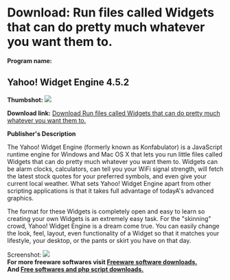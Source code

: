 # Download: Run files called Widgets that can do pretty much whatever you want them to.

**Program name:**

## Yahoo! Widget Engine 4.5.2

  
**Thumbshot:** ![](http://www.freewarefiles.com/screenshot/konfabulator_md.gif)   
  
**Download link:** [Download Run files called Widgets that can do pretty much whatever you want them to.](http://freesoftwares.boysofts.com/Yahoo-Widget-Engine_program_14787.html)  
  


**Publisher's Description**  
  


The Yahoo! Widget Engine (formerly known as Konfabulator) is a JavaScript runtime engine for Windows and Mac OS X that lets you run little files called Widgets that can do pretty much whatever you want them to. Widgets can be alarm clocks, calculators, can tell you your WiFi signal strength, will fetch the latest stock quotes for your preferred symbols, and even give your current local weather. What sets Yahoo! Widget Engine apart from other scripting applications is that it takes full advantage of todayA's advanced graphics. 

The format for these Widgets is completely open and easy to learn so creating your own Widgets is an extremely easy task. For the "skinning" crowd, Yahoo! Widget Engine is a dream come true. You can easily change the look, feel, layout, even functionality of a Widget so that it matches your lifestyle, your desktop, or the pants or skirt you have on that day.

  
  
Screenshot: ![](http://www.freewarefiles.com/screenshot/konfabulator.gif)   
**For more freeware softwares visit [Freeware software downloads.](http://freesoftwares.boysofts.com/)**   
**And [Free softwares and php script downloads.](http://www.boysofts.com/)**
